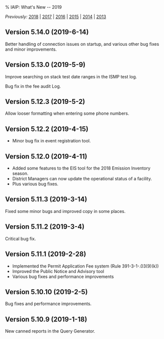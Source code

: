 % IAIP: What's New -- 2019

*Previously:* [2018](changelog-2018.html) | [2017](changelog-2017.html) | [2016](changelog-2016.html) | [2015](changelog-2015.html) | [2014](changelog-2014.html) | [2013](changelog-2013.html)

## Version 5.14.0 <span>(2019-6-14)</span>

Better handling of connection issues on startup, and various other bug fixes and minor improvements.

## Version 5.13.0 <span>(2019-5-9)</span>

Improve searching on stack test date ranges in the ISMP test log.

Bug fix in the fee audit Log.

## Version 5.12.3 <span>(2019-5-2)</span>

Allow looser formatting when entering some phone numbers.

## Version 5.12.2 <span>(2019-4-15)</span>

* Minor bug fix in event registration tool.

## Version 5.12.0 <span>(2019-4-11)</span>

* Added some features to the EIS tool for the 2018 Emission Inventory season.
* District Managers can now update the operational status of a facility.
* Plus various bug fixes.

## Version 5.11.3 <span>(2019-3-14)</span>

Fixed some minor bugs and improved copy in some places.

## Version 5.11.2 <span>(2019-3-4)</span>

Critical bug fix.

## Version 5.11.1 <span>(2019-2-28)</span>

* Implemented the Permit Application Fee system (Rule 391-3-1-.03(9)(k))
* Improved the Public Notice and Advisory tool
* Various bug fixes and performance improvements

## Version 5.10.10 <span>(2019-2-5)</span>

Bug fixes and performance improvements.

## Version 5.10.9 <span>(2019-1-18)</span>

New canned reports in the Query Generator.
